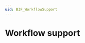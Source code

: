 ```yaml
---
uid: BIF_WorkflowSupport
---
```


# Workflow support

<!-- Topic requires customization for specific interface -->

